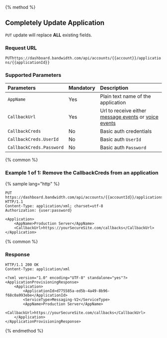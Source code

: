 {% method %}

## Completely Update Application

<code class="put">PUT</code> update will replace **ALL** existing fields.

### Request URL

<code class="put">PUT</code>`https://dashboard.bandwidth.com/api/accounts/{{account}}/applications/{{applicationId}}`

### Supported Parameters
| Parameters               | Mandatory | Description                                                                                                                         |
|:-------------------------|:----------|:------------------------------------------------------------------------------------------------------------------------------------|
| `AppName`                | Yes       | Plain text name of the application                                                                                                  |
| `CallbackUrl`            | Yes       | Url to receive either [message events](../messaging/callbacks/messageEvents.md) or [voice events](../voice/bxml/callBacks/about.md) |
| `CallbackCreds`          | No        | Basic auth credentials                                                                                                              |
| `CallbackCreds.UserId`   | No        | Basic auth `UserId`                                                                                                                 |
| `CallbackCreds.Password` | No        | Basic auth `Password`                                                                                                               |


{% common %}

### Example 1 of 1: Remove the CallbackCreds from an application

{% sample lang="http" %}

```http
PUT https://dashboard.bandwidth.com/api/accounts/{{accountId}}/applications/{{applicationId}} HTTP/1.1
Content-Type: application/xml; charset=utf-8
Authorization: {user:password}

<Application>
    <AppName>Production Server</AppName>
    <CallbackUrl>https://yourSecureSite.com/callbacks</CallbackUrl>
</Application>
```

{% common %}

### Response

```http
HTTP/1.1 200 OK
Content-Type: application/xml

<?xml version="1.0" encoding="UTF-8" standalone="yes"?>
<ApplicationProvisioningResponse>
    <Application>
        <ApplicationId>d775585a-ed5b-4a49-8b96-f68c0a993ebe</ApplicationId>
        <ServiceType>Messaging-V2</ServiceType>
        <AppName>Production Server</AppName>
        <CallbackUrl>https://yourSecureSite.com/callbacks</CallbackUrl>
    </Application>
</ApplicationProvisioningResponse>
```

{% endmethod %}
